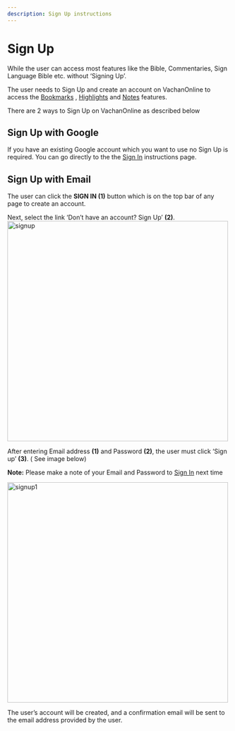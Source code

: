 ```yaml
---
description: Sign Up instructions
---
```


# Sign Up

While the user can access most features like the Bible, Commentaries, Sign Language Bible etc. without ‘Signing Up’.

The user needs to Sign Up and create an account on VachanOnline to access the [Bookmarks](./bookmarks) , [Highlights](./highlights) and [Notes](./notes) features.

There are 2 ways to Sign Up on VachanOnline as described below

## Sign Up with Google

If you have an existing Google account which you want to use no Sign Up is required. You can go directly to the the [Sign In](./signIn#sign-in-with-google) instructions page.

## Sign Up with Email

The user can click the **SIGN IN (1)** button which is on the top bar of any page to create an account.

Next, select the link ‘Don’t have an account? Sign Up’ **(2)**.
<img src="/img/assets/sign up.png"  width="500px" alt="signup"/>

After entering Email address **(1)** and Password **(2)**, the user must click ‘Sign up’ **(3)**. ( See image below)

**Note:** Please make a note of your Email and Password to [Sign In](./signIn) next time

   <img src="/img/assets/signup1.png"  width="500px" alt="signup1"/>

The user’s account will be created, and a confirmation email will be sent to the email address provided by the user.
